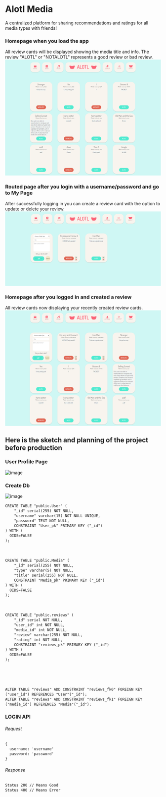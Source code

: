 # Alotl Media
A centralized platform for sharing recommendations and ratings for all media types with friends!
<br>
### Homepage when you load the app
All review cards will be displayed showing the media title and info. The review "ALOTL" or "NOTALOTL" represents a good review or bad review.
<img src='./assets/homepage.png'>

### Routed page after you login with a username/password and go to My Page
After successfully logging in you can create a review card with the option to update or delete your review.
<img src='./assets/create-review.png'>

### Homepage after you logged in and created a review
All review cards now displaying your recently created review cards.
<img src='./assets/homepage-with-review.png'>

## Here is the sketch and planning of the project before production

### User Profile Page
![image](https://user-images.githubusercontent.com/11655553/167235402-3db055cd-c0d9-4783-bb2a-65bb4c0d340c.png)



### Create Db
<img width="901" alt="image" src="https://user-images.githubusercontent.com/11655553/167234444-130f18aa-c931-4f84-bb5d-4d020ad44629.png">


```
CREATE TABLE "public.User" (
	"_id" serial(255) NOT NULL,
	"username" varchar(15) NOT NULL UNIQUE,
	"password" TEXT NOT NULL,
	CONSTRAINT "User_pk" PRIMARY KEY ("_id")
) WITH (
  OIDS=FALSE
);



CREATE TABLE "public.Media" (
	"_id" serial(255) NOT NULL,
	"type" varchar(5) NOT NULL,
	"title" serial(255) NOT NULL,
	CONSTRAINT "Media_pk" PRIMARY KEY ("_id")
) WITH (
  OIDS=FALSE
);



CREATE TABLE "public.reviews" (
	"_id" serial NOT NULL,
	"user_id" int NOT NULL,
	"media_id" int NOT NULL,
	"review" varchar(255) NOT NULL,
	"rating" int NOT NULL,
	CONSTRAINT "reviews_pk" PRIMARY KEY ("_id")
) WITH (
  OIDS=FALSE
);





ALTER TABLE "reviews" ADD CONSTRAINT "reviews_fk0" FOREIGN KEY ("user_id") REFERENCES "User"("_id");
ALTER TABLE "reviews" ADD CONSTRAINT "reviews_fk1" FOREIGN KEY ("media_id") REFERENCES "Media"("_id");
```
### LOGIN API
###### Request
```
{
  username: 'username'
  password: 'password'
}
```

###### Response
```
Status 200 // Means Good
Status 400 // Means Error
```
